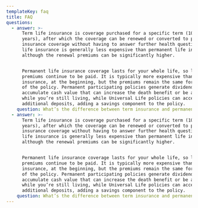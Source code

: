 ```yaml
---
templateKey: faq
title: FAQ
questions:
  - answer: >-
      Term life insurance is coverage purchased for a specific term (10 or 20
      years), after which the coverage can be renewed or converted to permanent
      insurance coverage without having to answer further health questions. Term
      life insurance is generally less expensive than permanent life insurance,
      although the renewal premiums can be significantly higher.


      Permanent life insurance coverage lasts for your whole life, so long as
      premiums continue to be paid. It is typically more expensive than term
      insurance, at the beginning, but the premiums remain the same for the life
      of the policy. Permanent participating policies generate dividends and
      accumulate cash value that can increase the death benefit or be accessed
      while you’re still living, while Universal Life policies can accept
      additional deposits, adding a savings component to the policy.
    question: What’s the difference between term insurance and permanent insurance?
  - answer: >-
      Term life insurance is coverage purchased for a specific term (10 or 20
      years), after which the coverage can be renewed or converted to permanent
      insurance coverage without having to answer further health questions. Term
      life insurance is generally less expensive than permanent life insurance,
      although the renewal premiums can be significantly higher.


      Permanent life insurance coverage lasts for your whole life, so long as
      premiums continue to be paid. It is typically more expensive than term
      insurance, at the beginning, but the premiums remain the same for the life
      of the policy. Permanent participating policies generate dividends and
      accumulate cash value that can increase the death benefit or be accessed
      while you’re still living, while Universal Life policies can accept
      additional deposits, adding a savings component to the policy.
    question: What’s the difference between term insurance and permanent insurance?
---
```



